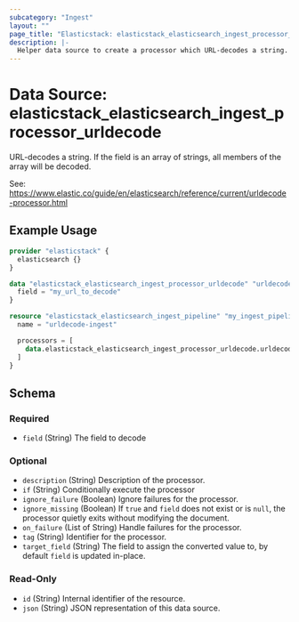 ```yaml
---
subcategory: "Ingest"
layout: ""
page_title: "Elasticstack: elasticstack_elasticsearch_ingest_processor_urldecode Data Source"
description: |-
  Helper data source to create a processor which URL-decodes a string.
---
```


# Data Source: elasticstack_elasticsearch_ingest_processor_urldecode

URL-decodes a string. If the field is an array of strings, all members of the array will be decoded.

See: https://www.elastic.co/guide/en/elasticsearch/reference/current/urldecode-processor.html


## Example Usage

```terraform
provider "elasticstack" {
  elasticsearch {}
}

data "elasticstack_elasticsearch_ingest_processor_urldecode" "urldecode" {
  field = "my_url_to_decode"
}

resource "elasticstack_elasticsearch_ingest_pipeline" "my_ingest_pipeline" {
  name = "urldecode-ingest"

  processors = [
    data.elasticstack_elasticsearch_ingest_processor_urldecode.urldecode.json
  ]
}
```

<!-- schema generated by tfplugindocs -->
## Schema

### Required

- `field` (String) The field to decode

### Optional

- `description` (String) Description of the processor.
- `if` (String) Conditionally execute the processor
- `ignore_failure` (Boolean) Ignore failures for the processor.
- `ignore_missing` (Boolean) If `true` and `field` does not exist or is `null`, the processor quietly exits without modifying the document.
- `on_failure` (List of String) Handle failures for the processor.
- `tag` (String) Identifier for the processor.
- `target_field` (String) The field to assign the converted value to, by default `field` is updated in-place.

### Read-Only

- `id` (String) Internal identifier of the resource.
- `json` (String) JSON representation of this data source.
